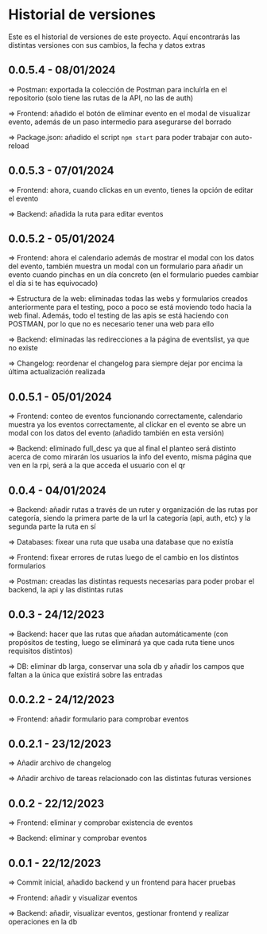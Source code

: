 # Historial de versiones

Este es el historial de versiones de este proyecto.
Aquí encontrarás las distintas versiones con sus cambios, la fecha y datos extras

## 0.0.5.4 - 08/01/2024

=> Postman: exportada la colección de Postman para incluírla en el repositorio (solo tiene las rutas de la API, no las de auth)

=> Frontend: añadido el botón de eliminar evento en el modal de visualizar evento, además de un paso intermedio para asegurarse del borrado

=> Package.json: añadido el script `npm start` para poder trabajar con auto-reload

## 0.0.5.3 - 07/01/2024

=> Frontend: ahora, cuando clickas en un evento, tienes la opción de editar el evento

=> Backend: añadida la ruta para editar eventos

## 0.0.5.2 - 05/01/2024

=> Frontend: ahora el calendario además de mostrar el modal con los datos del evento, también muestra un modal con un formulario para añadir un evento cuando pinchas en un día concreto (en el formulario puedes cambiar el día si te has equivocado)

=> Estructura de la web: eliminadas todas las webs y formularios creados anteriormente para el testing, poco a poco se está moviendo todo hacia la web final. Además, todo el testing de las apis se está haciendo con POSTMAN, por lo que no es necesario tener una web para ello

=> Backend: eliminadas las redirecciones a la página de eventslist, ya que no existe

=> Changelog: reordenar el changelog para siempre dejar por encima la última actualización realizada

## 0.0.5.1 - 05/01/2024

=> Frontend: conteo de eventos funcionando correctamente, calendario muestra ya los eventos correctamente, al clickar en el evento se abre un modal con los datos del evento (añadido también en esta versión)

=> Backend: eliminado full_desc ya que al final el planteo será distinto acerca de como mirarán los usuarios la info del evento, misma página que ven en la rpi, será a la que acceda el usuario con el qr

## 0.0.4 - 04/01/2024

=> Backend: añadir rutas a través de un ruter y organización de las rutas por categoría, siendo la primera parte de la url la categoría (api, auth, etc) y la segunda parte la ruta en sí

=> Databases: fixear una ruta que usaba una database que no existía

=> Frontend: fixear errores de rutas luego de el cambio en los distintos formularios

=> Postman: creadas las distintas requests necesarias para poder probar el backend, la api y las distintas rutas

## 0.0.3 - 24/12/2023

=> Backend: hacer que las rutas que añadan automáticamente (con propósitos de testing, luego se eliminará ya que cada ruta tiene unos requisitos distintos)

=> DB: eliminar db larga, conservar una sola db y añadir los campos que faltan a la única que existirá sobre las entradas

## 0.0.2.2 - 24/12/2023

=> Frontend: añadir formulario para comprobar eventos

## 0.0.2.1 - 23/12/2023

=> Añadir archivo de changelog

=> Añadir archivo de tareas relacionado con las distintas futuras versiones

## 0.0.2 - 22/12/2023

=> Frontend: eliminar y comprobar existencia de eventos

=> Backend: eliminar y comprobar eventos

## 0.0.1 - 22/12/2023

=> Commit inicial, añadido backend y un frontend para hacer pruebas

=> Frontend: añadir y visualizar eventos

=> Backend: añadir, visualizar eventos, gestionar frontend y realizar operaciones en la db